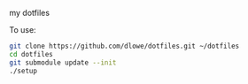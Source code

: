 my dotfiles

To use:

```bash
git clone https://github.com/dlowe/dotfiles.git ~/dotfiles
cd dotfiles
git submodule update --init
./setup
```
